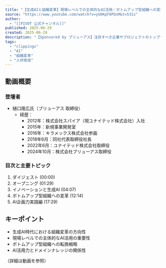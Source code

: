 ```yaml
---
title: "【生成AIと組織変革】現場レベルでの主体的なAI活用／ボトムアップ型組織への変革／「AI活用力」と「ドメインナレッジ」"
source: "https://www.youtube.com/watch?v=yG0KpF8PQsM&t=531s"
author:
  - "[[PIVOT 公式チャンネル]]"
published: 2025-06-29
created: 2025-06-29
description: "【Sponsored by ブリューアス】注目すべき企業やプロジェクトのトップランナーを招き、キーワードをもとに掘り下げていく番組「& questions」。今回は、「生成AI時代に成長し続ける『組織変革』の勝ち筋」をテーマに、ブリューアスの樋口隆広さん、経営学者の入山章栄さんに話を聞きました。"
tags:
  - "clippings"
  - "AI"
  - "組織変革"
  - "人材育成"
---
```


## 動画概要

### 登壇者
- 樋口隆広氏（ブリューアス 取締役）
  - 経歴：
    - 2012年：株式会社スパイア（現ユナイテッド株式会社）入社
    - 2015年：新規事業開発室
    - 2016年：キラメックス株式会社参画
    - 2018年6月：同社代表取締役社長
    - 2022年6月：ユナイテッド株式会社取締役
    - 2024年10月：株式会社ブリューアス取締役

### 目次と主要トピック
1. ダイジェスト (00:00)
2. オープニング (01:29)
3. イノベーションと生成AI (04:07)
4. ボトムアップ型組織への変革 (12:14)
5. AI企画力実践編 (17:29)

## キーポイント
- 生成AI時代における組織変革の方向性
- 現場レベルでの主体的なAI活用の重要性
- ボトムアップ型組織への転換戦略
- AI活用力とドメインナレッジの関係性

（詳細は動画を参照）
